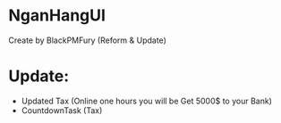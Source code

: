 # NganHangUI
Create by BlackPMFury (Reform &amp; Update)

# Update:
- Updated Tax (Online one hours you will be Get 5000$ to your Bank)
- CountdownTask (Tax)
